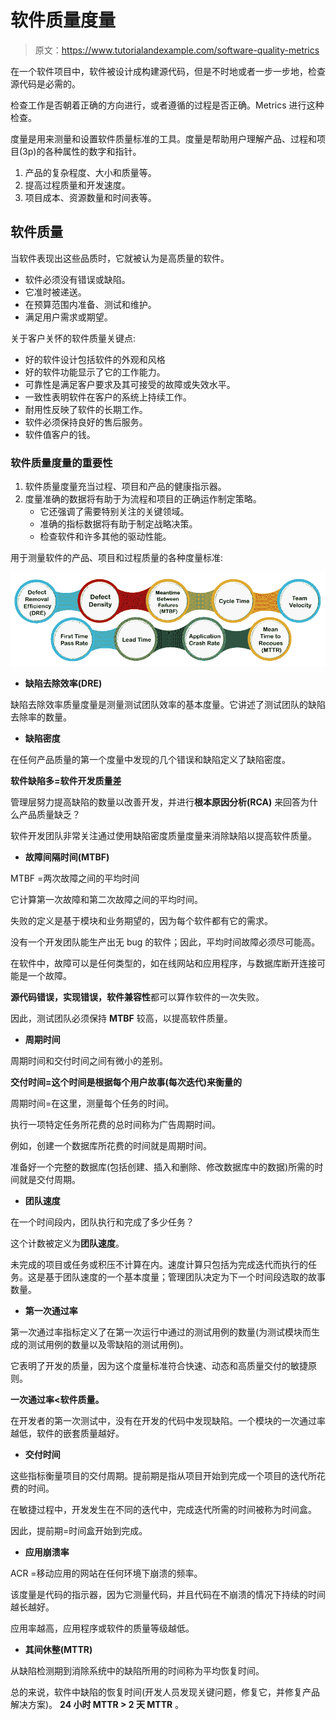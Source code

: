 # 软件质量度量

> 原文：<https://www.tutorialandexample.com/software-quality-metrics>

在一个软件项目中，软件被设计成构建源代码，但是不时地或者一步一步地，检查源代码是必需的。

检查工作是否朝着正确的方向进行，或者遵循的过程是否正确。Metrics 进行这种检查。

度量是用来测量和设置软件质量标准的工具。度量是帮助用户理解产品、过程和项目(3p)的各种属性的数字和指针。

1.  产品的复杂程度、大小和质量等。
2.  提高过程质量和开发速度。
3.  项目成本、资源数量和时间表等。

## **软件质量**

当软件表现出这些品质时，它就被认为是高质量的软件。

*   软件必须没有错误或缺陷。
*   它准时被递送。
*   在预算范围内准备、测试和维护。
*   满足用户需求或期望。

关于客户关怀的软件质量关键点:

*   好的软件设计包括软件的外观和风格
*   好的软件功能显示了它的工作能力。
*   可靠性是满足客户要求及其可接受的故障或失效水平。
*   一致性表明软件在客户的系统上持续工作。
*   耐用性反映了软件的长期工作。
*   软件必须保持良好的售后服务。
*   软件值客户的钱。

### **软件质量度量的重要性**

1.  软件质量度量充当过程、项目和产品的健康指示器。
2.  度量准确的数据将有助于为流程和项目的正确运作制定策略。
    *   它还强调了需要特别关注的关键领域。
    *   准确的指标数据将有助于制定战略决策。
    *   检查软件和许多其他的驱动性能。

用于测量软件的产品、项目和过程质量的各种度量标准:

![Software Quality Metric](img/ff1be0edcb160bfaf663936aa2f9c8e4.png)

*   **缺陷去除效率(DRE)**

缺陷去除效率质量度量是测量测试团队效率的基本度量。它讲述了测试团队的缺陷去除率的数量。

*   **缺陷密度**

在任何产品质量的第一个度量中发现的几个错误和缺陷定义了缺陷密度。

**软件缺陷多=软件开发质量差**

管理层努力提高缺陷的数量以改善开发，并进行**根本原因分析(RCA)** 来回答为什么产品质量缺乏？

软件开发团队非常关注通过使用缺陷密度质量度量来消除缺陷以提高软件质量。

*   **故障间隔时间(MTBF)**

MTBF =两次故障之间的平均时间

它计算第一次故障和第二次故障之间的平均时间。

失败的定义是基于模块和业务期望的，因为每个软件都有它的需求。

没有一个开发团队能生产出无 bug 的软件；因此，平均时间故障必须尽可能高。

在软件中，故障可以是任何类型的，如在线网站和应用程序，与数据库断开连接可能是一个故障。

**源代码错误，实现错误，软件兼容性**都可以算作软件的一次失败。

因此，测试团队必须保持 **MTBF** 较高，以提高软件质量。

*   **周期时间**

周期时间和交付时间之间有微小的差别。

**交付时间=这个时间是根据每个用户故事(每次迭代)来衡量的**

周期时间=在这里，测量每个任务的时间。

执行一项特定任务所花费的总时间称为广告周期时间。

例如，创建一个数据库所花费的时间就是周期时间。

准备好一个完整的数据库(包括创建、插入和删除、修改数据库中的数据)所需的时间就是交付周期。

*   **团队速度**

在一个时间段内，团队执行和完成了多少任务？

这个计数被定义为**团队速度**。

未完成的项目或任务或积压不计算在内。速度计算只包括为完成迭代而执行的任务。这是基于团队速度的一个基本度量；管理团队决定为下一个时间段选取的故事数量。

*   **第一次通过率**

第一次通过率指标定义了在第一次运行中通过的测试用例的数量(为测试模块而生成的测试用例的数量以及零缺陷的测试用例)。

它表明了开发的质量，因为这个度量标准符合快速、动态和高质量交付的敏捷原则。

**一次通过率<软件质量。**

在开发者的第一次测试中，没有在开发的代码中发现缺陷。一个模块的一次通过率越低，软件的嵌套质量越好。

*   **交付时间**

这些指标衡量项目的交付周期。提前期是指从项目开始到完成一个项目的迭代所花费的时间。

在敏捷过程中，开发发生在不同的迭代中，完成迭代所需的时间被称为时间盒。

因此，提前期=时间盒开始到完成。

*   **应用崩溃率**

ACR =移动应用的网站在任何环境下崩溃的频率。

该度量是代码的指示器，因为它测量代码，并且代码在不崩溃的情况下持续的时间越长越好。

应用率越高，应用程序或软件的质量等级越低。

*   **其间休整(MTTR)**

从缺陷检测期到消除系统中的缺陷所用的时间称为平均恢复时间。

总的来说，软件中缺陷的恢复时间(开发人员发现关键问题，修复它，并修复产品解决方案)。 **24 小时 MTTR > 2 天 MTTR** 。